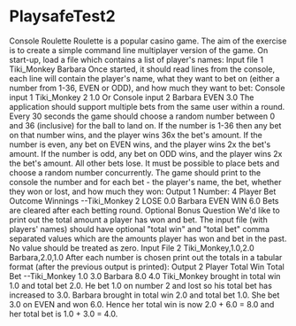 # PlaysafeTest2


Console Roulette
Roulette is a popular casino game. The aim of the exercise is to create a simple command line multiplayer version of the game.
On start-up, load a file which contains a list of player's names:
Input file 1
Tiki_Monkey Barbara
Once started, it should read lines from the console, each line will contain the player's name, what they want to bet on (either a number from 1-36, EVEN or ODD), and how much they want to bet:
Console input 1
Tiki_Monkey 2 1.0
Or
Console input 2
Barbara EVEN 3.0
The application should support multiple bets from the same user within a round.
Every 30 seconds the game should choose a random number between 0 and 36 (inclusive) for the ball to land on. 
If the number is 1-36 then any bet on that number wins, and the player wins 36x the bet's amount. If the number is even, any bet on EVEN wins, and the player wins 2x the bet's amount. If the number is odd, any bet on ODD wins, and the player wins 2x the bet's amount. All other bets lose.
It must be possible to place bets and choose a random number concurrently.
The game should print to the console the number and for each bet - the player's name, the bet, whether they won or lost, and how much they won:
Output 1
Number: 4 Player       Bet   Outcome  Winnings --Tiki_Monkey     2     LOSE       0.0 Barbara      EVEN      WIN       6.0
Bets are cleared after each betting round.
Optional Bonus Question
We'd like to print out the total amount a player has won and bet. The input file (with players' names) should have optional "total win" and "total bet" comma separated values which are the amounts player has won and bet in the past. No value should be treated as zero.
Input File 2
Tiki_Monkey,1.0,2.0 Barbara,2.0,1.0
After each number is chosen print out the totals in a tabular format (after the previous output is printed):
Output 2
Player       Total Win  Total Bet --Tiki_Monkey        1.0        3.0 Barbara            8.0        4.0
Tiki_Monkey brought in total win 1.0 and total bet 2.0. He bet 1.0 on number 2 and lost so his total bet has increased to 3.0. Barbara brought in total win 2.0 and total bet 1.0. She bet 3.0 on EVEN and won 6.0. Hence her total win is now 2.0 + 6.0 = 8.0 and her total bet is 1.0 + 3.0 = 4.0.
 

